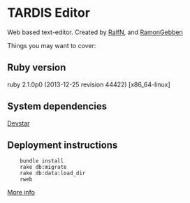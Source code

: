 # TARDIS Editor

Web based text-editor. Created by [RalfN](https://github.com/RalfN), and [RamonGebben](https://github.com/RamonGebben)

Things you may want to cover:

## Ruby version

  ruby 2.1.0p0 (2013-12-25 revision 44422) [x86_64-linux]

## System dependencies

  [Devstar](https://github.com/RamonGebben/devstar)

## Deployment instructions

```
    bundle install
    rake db:migrate
    rake db:data:load_dir
    rweb
```

[More info](https://github.com/RamonGebben/devstar)
